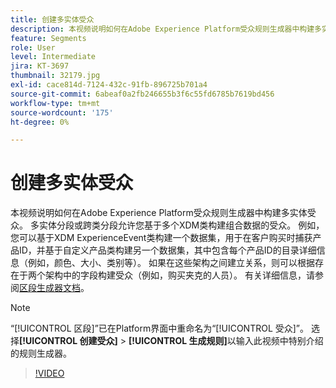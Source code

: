 ```yaml
---
title: 创建多实体受众
description: 本视频说明如何在Adobe Experience Platform受众规则生成器中构建多实体受众。  多实体分段或跨类分段允许您基于多个XDM类构建组合数据的受众。
feature: Segments
role: User
level: Intermediate
jira: KT-3697
thumbnail: 32179.jpg
exl-id: cace814d-7124-432c-91fb-896725b701a4
source-git-commit: 6abeaf0a2fb246655b3f6c55fd6785b7619bd456
workflow-type: tm+mt
source-wordcount: '175'
ht-degree: 0%

---
```


# 创建多实体受众

本视频说明如何在Adobe Experience Platform受众规则生成器中构建多实体受众。  多实体分段或跨类分段允许您基于多个XDM类构建组合数据的受众。 例如，您可以基于XDM ExperienceEvent类构建一个数据集，用于在客户购买时捕获产品ID，并基于自定义产品类构建另一个数据集，其中包含每个产品ID的目录详细信息（例如，颜色、大小、类别等）。 如果在这些架构之间建立关系，则可以根据存在于两个架构中的字段构建受众（例如，购买夹克的人员）。 有关详细信息，请参阅[区段生成器文档](https://experienceleague.adobe.com/docs/experience-platform/segmentation/ui/segment-builder.html)。

<!--Segment context (segment payload) allows you to provide key contextual details, such as a visitor's abandoned cart contents, in your segment definition so you can send personalized messages.-->

>[!NOTE]
>
> “[!UICONTROL 区段]”已在Platform界面中重命名为“[!UICONTROL 受众]”。 选择&#x200B;**[!UICONTROL 创建受众]** > **[!UICONTROL 生成规则]**&#x200B;以输入此视频中特别介绍的规则生成器。

>[!VIDEO](https://video.tv.adobe.com/v/32179?learn=on&enablevpops)
